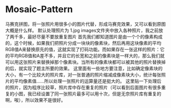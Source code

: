 # Mosaic-Pattern
马赛克拼图，将一张照片用很多小的图片代替，形成马赛克效果，又可以看到原图大概是什么样。
默认处理照片为 1.jpg
images文件夹中放入各种照片，我之前放了两千多，最好尽量不要放重复图片
首先我们都知道图片是由一个个的像素构成的，这个时候，如果我们把照片分成一块块的像素块，然后再用这块像素的平均RGB值A来替换原先的值，这就实现了打码功能。而如果存在一张这样的照片：它的平均RGB值和A差不多，并且它的长宽和之前的像素块是一样大的，那么我们就可以用这张照片来替换掉那个像素块。当所有的像素块都可以被其他的照片替换掉的后，就实现了题主所要的效果。
这里面有一些地方要注意，比如确定像素块的大小，有一个比较大的照片库，对一张普通的照片缩减成像素块大小，统计每张照片的平均像素值……所以处理一张照片的运算量还是挺大的。
这里贴一下处理后的照片，因为程序比较草，照片库中存在重复的照片（可以看到后面图片有很多重复的小图，我已经设置了同一张照片最多可以用十次，但是无奈照片库有重复的啊，唉），所以效果不是很好。

